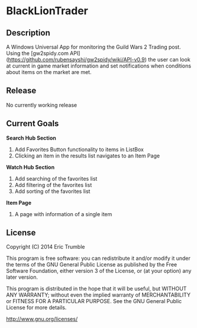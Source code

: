 BlackLionTrader
===============

Description
-----------
A Windows Universal App for monitoring the Guild Wars 2 Trading post. Using the [gw2spidy.com API] (https://github.com/rubensayshi/gw2spidy/wiki/API-v0.9) the
user can look at current in game market information and set notifications when conditions about items
on the market are met.

Release
-------
No currently working release 

Current Goals
-------------
__Search Hub Section__

1. Add Favorites Button functionality to items in ListBox
2. Clicking an item in the results list navigates to an Item Page

__Watch Hub Section__
1. Add searching of the favorites list
2. Add filtering of the favorites list
3. Add sorting of the favorites list

__Item Page__

1. A page with information of a single item

License
-------
Copyright (C) 2014  Eric Trumble

This program is free software: you can redistribute it and/or modify
it under the terms of the GNU General Public License as published by
the Free Software Foundation, either version 3 of the License, or
(at your option) any later version.

This program is distributed in the hope that it will be useful,
but WITHOUT ANY WARRANTY; without even the implied warranty of
MERCHANTABILITY or FITNESS FOR A PARTICULAR PURPOSE.  See the
GNU General Public License for more details.

http://www.gnu.org/licenses/
